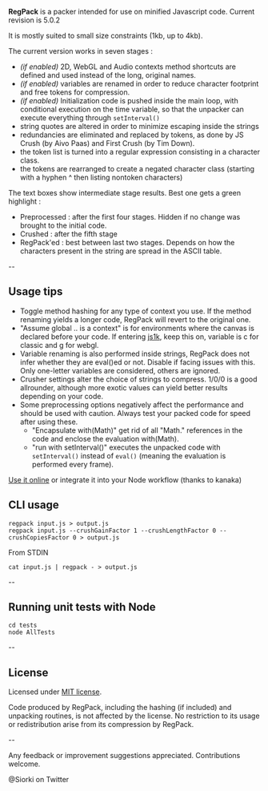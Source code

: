 **RegPack** is a packer intended for use on minified Javascript code. Current revision is 5.0.2

It is mostly suited to small size constraints (1kb, up to 4kb).

The current version works in seven stages :
- *(if enabled)* 2D, WebGL and Audio contexts method shortcuts are defined and used instead of the long, original names.
- *(if enabled)* variables are renamed in order to reduce character footprint and free tokens for compression.
- *(if enabled)* Initialization code is pushed inside the main loop, with conditional execution on the time variable, so that the unpacker can execute everything through ``setInterval()``
- string quotes are altered in order to minimize escaping inside the strings
- redundancies are eliminated and replaced by tokens, as done by JS Crush (by Aivo Paas) and First Crush (by Tim Down).
- the token list is turned into a regular expression consisting in a character class.
- the tokens are rearranged to create a negated character class (starting with a hyphen ^ then listing nontoken characters)

The text boxes show intermediate stage results. Best one gets a green highlight :
- Preprocessed : after the first four stages. Hidden if no change was brought to the initial code.
- Crushed : after the fifth stage
- RegPack'ed : best between last two stages. Depends on how the characters present in the string are spread in the ASCII table.

--
## Usage tips

- Toggle method hashing for any type of context you use. If the method renaming yields a longer code, RegPack will revert to the original one.
- "Assume global .. is a context" is for environments where the canvas is declared before your code. If entering [js1k](http://www.js1k.com), keep this on, variable is c for classic and g for webgl.
- Variable renaming is also performed inside strings, RegPack does not infer whether they are eval()ed or not. Disable if facing issues with this. Only one-letter variables are considered, others are ignored.
- Crusher settings alter the choice of strings to compress. 1/0/0 is a good allrounder, although more exotic values can yield better results depending on your code.
- Some preprocessing options negatively affect the performance and should be used with caution. Always test your packed code for speed after using these.
  - "Encapsulate with(Math)" get rid of all "Math." references in the code and enclose the evaluation with(Math).
  - "run with setInterval()" executes the unpacked code with ``setInterval()`` instead of ``eval()`` (meaning the evaluation is performed every frame).

[Use it online](http://siorki.github.io/regPack.html) or integrate it into your Node workflow (thanks to kanaka)

## CLI usage

```
regpack input.js > output.js
regpack input.js --crushGainFactor 1 --crushLengthFactor 0 --crushCopiesFactor 0 > output.js
```

From STDIN

```
cat input.js | regpack - > output.js
```

--
## Running unit tests with Node

```
cd tests
node AllTests
```

--
## License

Licensed under [MIT license](http://opensource.org/licenses/mit-license.html).

Code produced by RegPack, including the hashing (if included) and unpacking routines, is not affected by the license. No restriction to its usage or redistribution arise from its compression by RegPack.  

--

Any feedback or improvement suggestions appreciated. Contributions welcome.

@Siorki on Twitter
